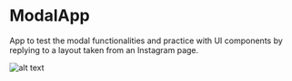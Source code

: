 # ModalApp
App to test the modal functionalities and practice with UI components by replying to a layout taken from an Instagram page.

![alt text](https://github.com/OmarSaidIbrahim/Screenshots/blob/main/1.png)
